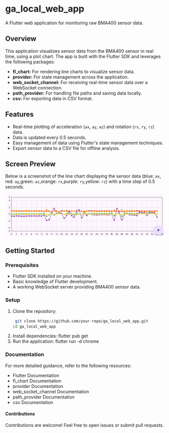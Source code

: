 # ga_local_web_app

A Flutter web application for monitoring raw BMA400 sensor data.

## Overview

This application visualizes sensor data from the BMA400 sensor in real time, using a plot chart. The app is built with the Flutter SDK and leverages the following packages:

- **fl_chart:** For rendering line charts to visualize sensor data.
- **provider:** For state management across the application.
- **web_socket_channel:** For receiving real-time sensor data over a WebSocket connection.
- **path_provider:** For handling file paths and saving data locally.
- **csv:** For exporting data in CSV format.

## Features

- Real-time plotting of acceleration (`ax`, `ay`, `az`) and rotation (`rx`, `ry`, `rz`) data.
- Data is updated every 0.5 seconds.
- Easy management of data using Flutter's state management techniques.
- Export sensor data to a CSV file for offline analysis.

## Screen Preview

Below is a screenshot of the line chart displaying the sensor data (blue: `ax`, red: `ay`,green: `az`,orange: `rx`,purple: `ry`,yellow: `rz`) with a time step of 0.5 seconds.


![Sensor Data Chart](assets/images/Capture.JPG)

## Getting Started

### Prerequisites

- Flutter SDK installed on your machine.
- Basic knowledge of Flutter development.
- A working WebSocket server providing BMA400 sensor data.

### Setup

1. Clone the repository:
    ```bash
     git clone https://github.com/your-repo/ga_local_web_app.git
    cd ga_local_web_app
2. Install dependencies:
    flutter pub get
3. Run the application:
    flutter run -d chrome

### Documentation

For more detailed guidance, refer to the following resources:

- Flutter Documentation
- fl_chart Documentation
- provider Documentation
- web_socket_channel Documentation
- path_provider Documentation
- csv Documentation

#### Contributions

Contributions are welcome! Feel free to open issues or submit pull requests.